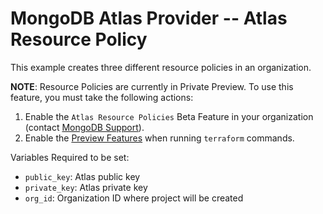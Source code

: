 # MongoDB Atlas Provider -- Atlas Resource Policy
This example creates three different resource policies in an organization.

**NOTE**: Resource Policies are currently in Private Preview. To use this feature, you must take the following actions:
1. Enable the `Atlas Resource Policies` Beta Feature in your organization (contact [MongoDB Support](https://www.mongodb.com/services/support)).
2. Enable the [Preview Features](../../README.md#preview-features) when running `terraform` commands.


Variables Required to be set:
- `public_key`: Atlas public key
- `private_key`: Atlas  private key
- `org_id`: Organization ID where project will be created
